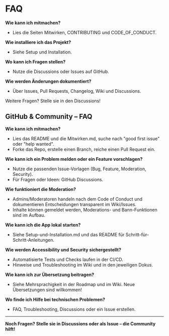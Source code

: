 # FAQ

**Wie kann ich mitmachen?**
- Lies die Seiten Mitwirken, CONTRIBUTING und CODE_OF_CONDUCT.

**Wie installiere ich das Projekt?**
- Siehe Setup und Installation.

**Wo kann ich Fragen stellen?**
- Nutze die Discussions oder Issues auf GitHub.

**Wie werden Änderungen dokumentiert?**
- Über Issues, Pull Requests, Changelog, Wiki und Discussions.

Weitere Fragen? Stelle sie in den Discussions!

## GitHub & Community – FAQ

**Wie kann ich mitmachen?**
- Lies das README und die Mitwirken.md, suche nach "good first issue" oder "help wanted".
- Forke das Repo, erstelle einen Branch, reiche einen Pull Request ein.

**Wie kann ich ein Problem melden oder ein Feature vorschlagen?**
- Nutze die passenden Issue-Vorlagen (Bug, Feature, Moderation, Security).
- Für Fragen oder Ideen: GitHub Discussions.

**Wie funktioniert die Moderation?**
- Admins/Moderatoren handeln nach dem Code of Conduct und dokumentieren Entscheidungen transparent im Wiki/Issues.
- Inhalte können gemeldet werden, Moderations- und Bann-Funktionen sind im Aufbau.

**Wie kann ich die App lokal starten?**
- Siehe Setup-und-Installation.md und das README für Schritt-für-Schritt-Anleitungen.

**Wie werden Accessibility und Security sichergestellt?**
- Automatisierte Tests und Checks laufen in der CI/CD.
- Hinweise und Troubleshooting im Wiki und in den jeweiligen Dokus.

**Wie kann ich zur Übersetzung beitragen?**
- Siehe Mehrsprachigkeit in der Roadmap und im Wiki. Neue Übersetzungen sind willkommen!

**Wo finde ich Hilfe bei technischen Problemen?**
- FAQ, Troubleshooting, Discussions oder ein Issue erstellen.

---

**Noch Fragen? Stelle sie in Discussions oder als Issue – die Community hilft!**
